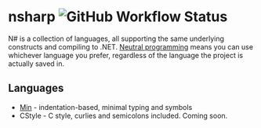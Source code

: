 # nsharp ![GitHub Workflow Status](https://img.shields.io/github/actions/workflow/status/defiant00/nsharp/dotnet.yml?branch=main)

N# is a collection of languages, all supporting the same underlying constructs and compiling to .NET. [Neutral programming](Docs/neutral_programming.md) means you can use whichever language you prefer, regardless of the language the project is actually saved in.

## Languages

* [Min](Docs/syntax_min.md) - indentation-based, minimal typing and symbols
* CStyle - C style, curlies and semicolons included. Coming soon.
